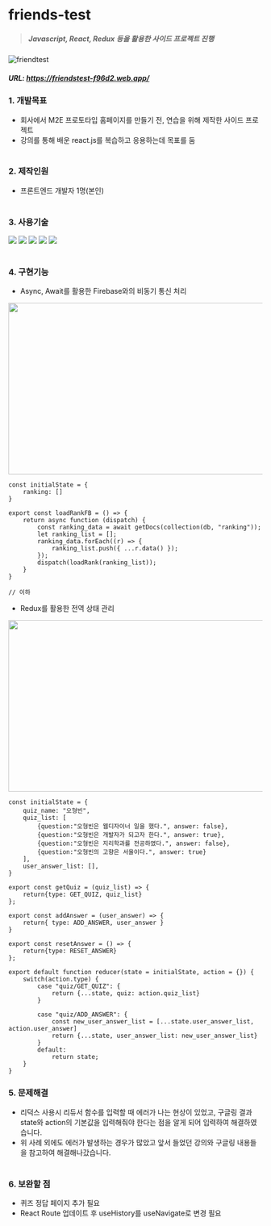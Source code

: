 # friends-test

> ##### Javascript, React, Redux 등을 활용한 사이드 프로젝트 진행
![friendtest](https://user-images.githubusercontent.com/108599126/224625387-e359ea90-7025-4b36-b6f5-00b1fd1cdfba.JPG)
##### URL: https://friendstest-f96d2.web.app/

### 1. 개발목표   
* 회사에서 M2E 프로토타입 홈페이지를 만들기 전, 연습을 위해 제작한 사이드 프로젝트   
* 강의를 통해 배운 react.js를 복습하고 응용하는데 목표를 둠
<br/><br/>

### 2. 제작인원
* 프론트엔드 개발자 1명(본인)
<br/><br/>

### 3. 사용기술
<img src="https://img.shields.io/badge/JavaScript-F7DF1E?style=flat&logo=javascript&logoColor=black"> <img src="https://img.shields.io/badge/React-61DAFB?style=flat&logo=react&logoColor=black"> <img src="https://img.shields.io/badge/Styled--Components-DB7093?style=flat&logo=styled-components&logoColor=white"> <img src="https://img.shields.io/badge/Redux-764ABC?style=flat&logo=redux&logoColor=white"> <img src="https://img.shields.io/badge/Firebase-FFCA28?style=flat&logo=firebase&logoColor=black">
<br/><br/>

### 4. 구현기능 
* Async, Await를 활용한 Firebase와의 비동기 통신 처리
<img src="https://user-images.githubusercontent.com/108599126/224647007-33316b2a-0003-4195-94cf-8ef4546b4b68.JPG" width="630" height="340">

```
const initialState = {
    ranking: []
}

export const loadRankFB = () => {
    return async function (dispatch) {
        const ranking_data = await getDocs(collection(db, "ranking"));
        let ranking_list = [];
        ranking_data.forEach((r) => {
            ranking_list.push({ ...r.data() });
        });
        dispatch(loadRank(ranking_list));
    }
}

// 이하 
```

* Redux를 활용한 전역 상태 관리
<img src="https://user-images.githubusercontent.com/108599126/224646141-89359f18-2cf8-4e5f-b3e1-c9ee08c43c8c.JPG" width="630" height="340">

```
const initialState = {
    quiz_name: "오형빈",
    quiz_list: [
        {question:"오형빈은 웹디자이너 일을 했다.", answer: false},
        {question:"오형빈은 개발자가 되고자 한다.", answer: true},
        {question:"오형빈은 지리학과를 전공하였다.", answer: false},
        {question:"오형빈의 고향은 서울이다.", answer: true}
    ],
    user_answer_list: [],
}

export const getQuiz = (quiz_list) => {
    return{type: GET_QUIZ, quiz_list}
};

export const addAnswer = (user_answer) => {
    return{ type: ADD_ANSWER, user_answer }
}

export const resetAnswer = () => {
    return{type: RESET_ANSWER}
};

export default function reducer(state = initialState, action = {}) {
    switch(action.type) {
        case "quiz/GET_QUIZ": {
            return {...state, quiz: action.quiz_list}
        }
            
        case "quiz/ADD_ANSWER": {
            const new_user_answer_list = [...state.user_answer_list, action.user_answer]
            return {...state, user_answer_list: new_user_answer_list}
        }
        default:
            return state;
    }
}
```

### 5. 문제해결
* 리덕스 사용시 리듀서 함수를 입력할 때 에러가 나는 현상이 있었고, 구글링 결과 state와 action의 기본값을 입력해줘야 한다는 점을 알게 되어 입력하여 해결하였습니다.
* 위 사례 외에도 에러가 발생하는 경우가 많았고 앞서 들었던 강의와 구글링 내용들을 참고하여 해결해나갔습니다.
<br/><br/>

### 6. 보완할 점
* 퀴즈 정답 페이지 추가 필요
* React Route 업데이트 후 useHistory를 useNavigate로 변경 필요
<br/><br/>

